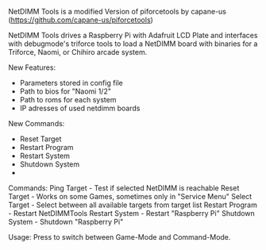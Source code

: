 
NetDIMM Tools is a modified Version of piforcetools by capane-us (https://github.com/capane-us/piforcetools)

NetDIMM Tools drives a Raspberry Pi with Adafruit LCD Plate and interfaces with debugmode's triforce tools to load a NetDIMM board with binaries for a Triforce, Naomi, or Chihiro arcade system.

New Features:
- Parameters stored in config file
- Path to bios for "Naomi 1/2"
- Path to roms for each system
- IP adresses of used netdimm boards

New Commands:
- Reset Target
- Restart Program
- Restart System
- Shutdown System
- 
Commands:
Ping Target - Test if selected NetDIMM is reachable
Reset Target - Works on some Games, sometimes only in "Service Menu"
Select Target - Select between all available targets from target list
Restart Program - Restart NetDIMMTools
Restart System - Restart "Raspberry Pi"
Shutdown System - Shutdown "Raspberry Pi"

Usage:
Press <Cursor left><Cursor right> to switch between Game-Mode and Command-Mode.

